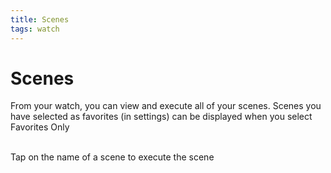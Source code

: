 ```yaml
---
title: Scenes
tags: watch
---
```


# Scenes
From your watch, you can view and execute all of your scenes. Scenes you have selected as favorites (in settings) can be displayed when you select Favorites Only
<br />
<br/>
<!--
![Favorite Scenes](https://raw.githubusercontent.com/jwerfel/JSmartWatchDocs/DataSource/Images/favoriteScenes.png)
-->

Tap on the name of a scene to execute the scene